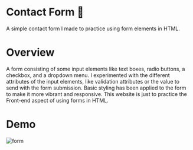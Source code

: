 # Contact Form 📝
A simple contact form I made to practice using form elements in HTML.
# Overview
A form consisting of some input elements like text boxes, radio buttons,
a checkbox, and a dropdown menu.
I experimented with the different attributes of the input elements,
like validation attributes or the value to send with the form submission.
Basic styling has been applied to the form to make it more vibrant and responsive.
This website is just to practice the Front-end aspect of using forms in HTML.
# Demo
![form](https://github.com/EslamSalem/contact-form/assets/55714424/e1780ea7-acc5-43d7-bda1-217ad0251c76)
